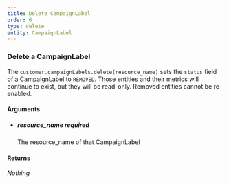```yaml
---
title: Delete CampaignLabel 
order: 6
type: delete
entity: CampaignLabel 
---
```


### Delete a CampaignLabel 

The `customer.campaignLabels.delete(resource_name)` sets the `status` field of a CampaignLabel to `REMOVED`. Those entities and their metrics will continue to exist, but they will be read-only. Removed entities cannot be re-enabled.


#### Arguments

- ##### resource_name *required*
    The resource_name of that CampaignLabel


#### Returns

_Nothing_